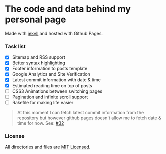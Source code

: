# The code and data behind my personal page
Made with [jekyll](http://jekyllrb.com) and hosted with Github Pages.

### Task list

- [x] Sitemap and RSS support
- [x] Better syntax highlighting
- [x] Footer information to posts template
- [x] Google Analytics and Site Verification
- [x] Latest commit information with date & time
- [x] Estimated reading time on top of posts
- [ ] CSS3 Animations between switching pages
- [ ] Pagination and infinite scroll support
- [ ] Rakefile for making life easier

> At this moment I can fetch latest commit information from the repository but however github pages doesn't allow me to fetch date & time for now. See: [#32](https://github.com/gjtorikian/jekyll-last-modified-at/issues/32)

### License
All directories and files are [MIT Licensed](https://raw.githubusercontent.com/ertseyhan/ertseyhan.github.io/master/LICENSE).